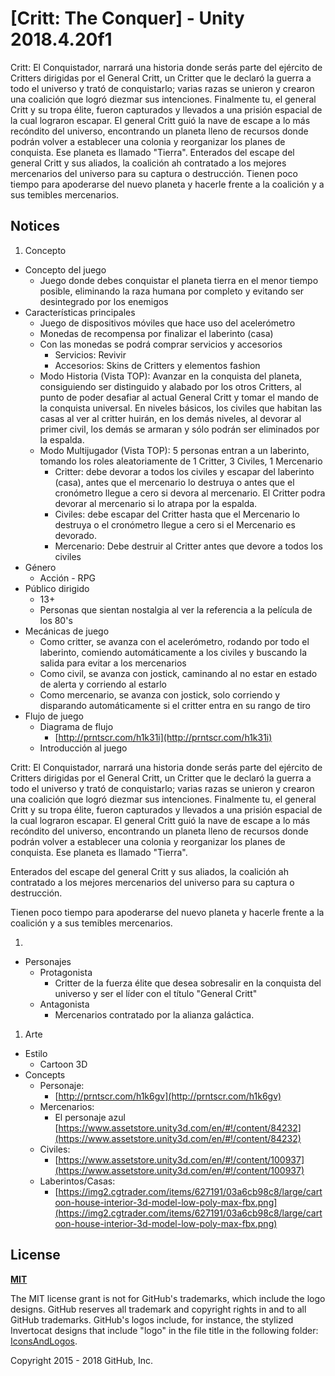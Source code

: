 # [Critt: The Conquer] - Unity 2018.4.20f1

Critt: El Conquistador, narrará una historia donde serás parte del ejército de Critters dirigidas por el General Critt, un Critter que le declaró la guerra a todo el universo y trató de conquistarlo; varias razas se unieron y crearon una coalición que logró diezmar sus intenciones. Finalmente tu, el general Critt y su tropa élite, fueron capturados y llevados a una prisión espacial de la cual lograron escapar. El general Critt guió la nave de escape a lo más recóndito del universo, encontrando un planeta lleno de recursos donde podrán volver a establecer una colonia y reorganizar los planes de conquista. Ese planeta es llamado "Tierra".
Enterados del escape del general Critt y sus aliados, la coalición ah contratado a los mejores mercenarios del universo para su captura o destrucción.
Tienen poco tiempo para apoderarse del nuevo planeta y hacerle frente a la coalición y a sus temibles mercenarios.

## Notices

1. Concepto
  - Concepto del juego
    - Juego donde debes conquistar el planeta tierra en el menor tiempo posible, eliminando la raza humana por completo y evitando ser desintegrado por los enemigos
  - Características principales
    - Juego de dispositivos móviles que hace uso del acelerómetro
    - Monedas de recompensa por finalizar el laberinto (casa)
    - Con las monedas se podrá comprar servicios y accesorios
      - Servicios: Revivir
      - Accesorios: Skins de Critters y elementos fashion
    - Modo Historia (Vista TOP): Avanzar en la conquista del planeta, consiguiendo ser distinguido y alabado por los otros Critters, al punto de poder desafiar al actual General Critt y tomar el mando de la conquista universal. En niveles básicos, los civiles que habitan las casas al ver al critter huirán, en los demás niveles, al devorar al primer civil, los demás se armaran y sólo podrán ser eliminados por la espalda.
    - Modo Multijugador (Vista TOP): 5 personas entran a un laberinto, tomando los roles aleatoriamente de 1 Critter, 3 Civiles, 1 Mercenario
      - Critter: debe devorar a todos los civiles y escapar del laberinto (casa), antes que el mercenario lo destruya o antes que el cronómetro llegue a cero si devora al mercenario. El Critter podra devorar al mercenario si lo atrapa por la espalda.
      - Civiles: debe escapar del Critter hasta que el Mercenario lo destruya o el cronómetro llegue a cero si el Mercenario es devorado.
      - Mercenario: Debe destruir al Critter antes que devore a todos los civiles
  - Género
    - Acción - RPG
  - Público dirigido
    - 13+
    - Personas que sientan nostalgia al ver la referencia a la película de los 80&#39;s
  - Mecánicas de juego
    - Como critter, se avanza con el acelerómetro, rodando por todo el laberinto, comiendo automáticamente a los civiles y buscando la salida para evitar a los mercenarios
    - Como civil, se avanza con jostick, caminando al no estar en estado de alerta y corriendo al estarlo
    - Como mercenario, se avanza con jostick, solo corriendo y disparando automáticamente si el critter entra en su rango de tiro
  - Flujo de juego
    - Diagrama de flujo
      - [http://prntscr.com/h1k31i](http://prntscr.com/h1k31i)
    - Introducción al juego

Critt: El Conquistador, narrará una historia donde serás parte del ejército de Critters dirigidas por el General Critt, un Critter que le declaró la guerra a todo el universo y trató de conquistarlo; varias razas se unieron y crearon una coalición que logró diezmar sus intenciones. Finalmente tu, el general Critt y su tropa élite, fueron capturados y llevados a una prisión espacial de la cual lograron escapar. El general Critt guió la nave de escape a lo más recóndito del universo, encontrando un planeta lleno de recursos donde podrán volver a establecer una colonia y reorganizar los planes de conquista. Ese planeta es llamado &quot;Tierra&quot;.

Enterados del escape del general Critt y sus aliados, la coalición ah contratado a los mejores mercenarios del universo para su captura o destrucción.

Tienen poco tiempo para apoderarse del nuevo planeta y hacerle frente a la coalición y a sus temibles mercenarios.

1.
  - Personajes
    - Protagonista
      - Critter de la fuerza élite que desea sobresalir en la conquista del universo y ser el líder con el título &quot;General Critt&quot;
    - Antagonista
      - Mercenarios contratado por la alianza galáctica.

1. Arte
  - Estilo
    - Cartoon 3D
  - Concepts
    - Personaje:
      - [http://prntscr.com/h1k6gv](http://prntscr.com/h1k6gv)
    - Mercenarios:
      - El personaje azul [https://www.assetstore.unity3d.com/en/#!/content/84232](https://www.assetstore.unity3d.com/en/#!/content/84232)
    - Civiles:
      - [https://www.assetstore.unity3d.com/en/#!/content/100937](https://www.assetstore.unity3d.com/en/#!/content/100937)
    - Laberintos/Casas:
      - [https://img2.cgtrader.com/items/627191/03a6cb98c8/large/cartoon-house-interior-3d-model-low-poly-max-fbx.png](https://img2.cgtrader.com/items/627191/03a6cb98c8/large/cartoon-house-interior-3d-model-low-poly-max-fbx.png)

## License

**[MIT](LICENSE)**

The MIT license grant is not for GitHub's trademarks, which include the logo
designs. GitHub reserves all trademark and copyright rights in and to all
GitHub trademarks. GitHub's logos include, for instance, the stylized
Invertocat designs that include "logo" in the file title in the following
folder: [IconsAndLogos](src/UnityExtension/Assets/Editor/GitHub.Unity/IconsAndLogos).

Copyright 2015 - 2018 GitHub, Inc.
